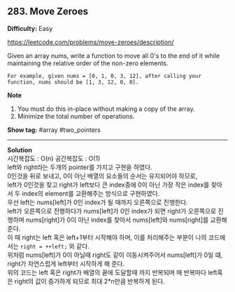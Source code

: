 ## 283. Move Zeroes

**Difficulty:** Easy

https://leetcode.com/problems/move-zeroes/description/

Given an array nums, write a function to move all 0's to the end of it while maintaining the relative order of the non-zero elements. <br/>

```
For example, given nums = [0, 1, 0, 3, 12], after calling your function, nums should be [1, 3, 12, 0, 0].
```

**Note**  
1. You must do this in-place without making a copy of the array.
2. Minimize the total number of operations.

**Show tag:** \#array \#two\_pointers

----------------------------------------

**Solution**  
시간복잡도 : O(n) 공간복잡도 : O(1)  
left와 right라는 두개의 pointer를 가지고 구현을 하였다.  
0인것을 뒤로 보내고, 0이 아닌 배열의 요소들의 순서는 유지되어야 하므로,  
left가 0인것을 찾고 right가 left보다 큰 index중에 0이 아닌 가장 작은 index를 찾아서 두 index의 element를 교환해주는 방식으로 구현하였다.  
우선 left는 nums\[left\]가 0인 index가 될 때까지 오른쪽으로 진행한다.  
left가 오른쪽으로 진행하다가 nums\[left\]가 0인 index가 되면 right가 오른쪽으로 진행하며 nums\[right\]가 0이 아닌 index를 찾아서 nums\[left\]와 nums\[right\]를 교환해준다.  
이 때 right는 left 혹은 left+1부터 시작해야 하며, 이를 처리해주는 부분이 나의 코드에서는 ```right = ++left;``` 와 같다.  
위처럼 nums\[left\]가 0이 아닐때 right도 같이 이동시켜주어서 nums\[left\]가 0일 떄, right가 자연스럽게 left부터 시작하게 해 준다.  
위의 코드는 left 혹은 right가 배열의 끝에 도달할때 까지 반복되며 매 반복마다 left혹은 right의 값이 증가하게 되므로 최대 2\*n만큼 반복하게 된다.
